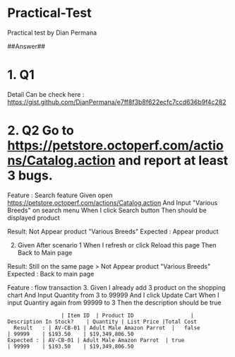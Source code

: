 # Practical-Test
Practical test by Dian Permana

##Answer##
# 1. Q1

Detail Can be check here : https://gist.github.com/DianPermana/e7ff8f3b8f622ecfc7ccd636b9f4c282 

# 2. Q2 Go to https://petstore.octoperf.com/actions/Catalog.action and report at least 3 bugs.


Feature : Search feature
   Given open https://petstore.octoperf.com/actions/Catalog.action
   And Input "Various Breeds" on search menu
   When I click Search button
   Then should be displayed product
   
   Result: Not Appear product "Various Breeds"
   Expected : Appear product
   
 2. Given After scenario 1
	When I refresh or click Reload this page
	Then Back to Main page
	
   Result: Still on the same page > Not Appear product "Various Breeds"
   Expected : Back to main page 
  
  Feature : flow transaction
 3. Given I already add 3 product on the shopping chart
	And Input Quantity from 3 to 99999
	And I click Update Cart
	When I input Quantiry again from 99999 to 3 
	Then the description should be true
	
			         | Item ID  | Product ID	              | Description	In Stock?	 | Quantity	| List Price |Total Cost
	  Result   : | AV-CB-01 | Adult Male Amazon Parrot  |	false	                 | 99999    | $193.50	 | $19,349,806.50
    Expected : | AV-CB-01 | Adult Male Amazon Parrot  |	true	                 | 99999    | $193.50	 | $19,349,806.50
